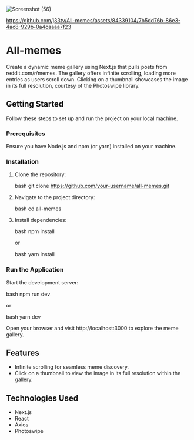 ![Screenshot (56)](https://github.com/j33tv/All-memes/assets/84339104/8f85d2fc-de94-4dfa-a922-68c8dfdd07e3)

https://github.com/j33tv/All-memes/assets/84339104/7b5dd76b-86e3-4ac8-929b-0a4caaaa7f23


# All-memes



Create a dynamic meme gallery using Next.js that pulls posts from reddit.com/r/memes. The gallery offers infinite scrolling, loading more entries as users scroll down. Clicking on a thumbnail showcases the image in its full resolution, courtesy of the Photoswipe library.

## Getting Started

Follow these steps to set up and run the project on your local machine.

### Prerequisites

Ensure you have Node.js and npm (or yarn) installed on your machine.

### Installation

1. Clone the repository:

    bash
    git clone https://github.com/your-username/all-memes.git
    

2. Navigate to the project directory:

    bash
    cd all-memes
    

3. Install dependencies:

    bash
    npm install
    

    or

    bash
    yarn install
    

### Run the Application

Start the development server:

bash
npm run dev


or

bash
yarn dev


Open your browser and visit http://localhost:3000 to explore the meme gallery.

## Features

- Infinite scrolling for seamless meme discovery.
- Click on a thumbnail to view the image in its full resolution within the gallery.

## Technologies Used

- Next.js
- React
- Axios
- Photoswipe 


